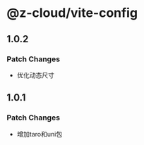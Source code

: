 # @z-cloud/vite-config

## 1.0.2

### Patch Changes

- 优化动态尺寸

## 1.0.1

### Patch Changes

- 增加taro和uni包

